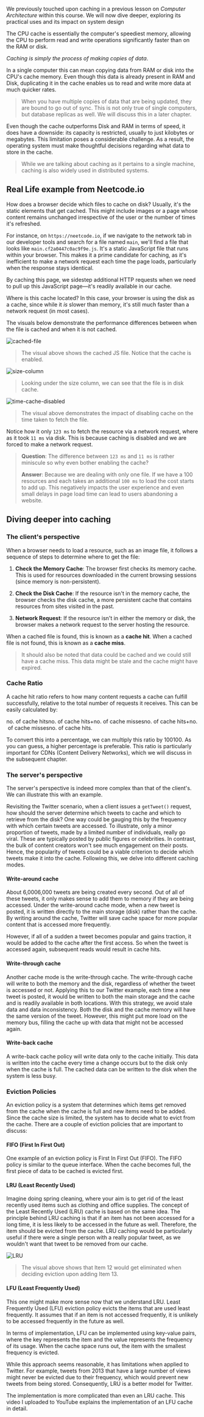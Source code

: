 We previously touched upon caching in a previous lesson on _Computer Architecture_ within this course. We will now dive deeper, exploring its practical uses and its impact on system design

The CPU cache is essentially the computer's speediest memory, allowing the CPU to perform read and write operations significantly faster than on the RAM or disk.

_Caching is simply the process of making copies of data_.

In a single computer this can mean copying data from RAM or disk into the CPU's cache memory. Even though this data is already present in RAM and Disk, duplicating it in the cache enables us to read and write more data at much quicker rates.

> When you have multiple copies of data that are being updated, they are bound to go out of sync. This is not only true of single computers, but database replicas as well. We will discuss this in a later chapter.

Even though the cache outperforms Disk and RAM in terms of speed, it does have a downside: its capacity is restricted, usually to just kilobytes or megabytes. This limitation poses a considerable challenge. As a result, the operating system must make thoughtful decisions regarding what data to store in the cache.

> While we are talking about caching as it pertains to a single machine, caching is also widely used in distributed systems.

## Real Life example from Neetcode.io

How does a browser decide which files to cache on disk? Usually, it's the static elements that get cached. This might include images or a page whose content remains unchanged irrespective of the user or the number of times it's refreshed.

For instance, on `https://neetcode.io`, if we navigate to the network tab in our developer tools and search for a file named `main`, we'll find a file that looks like `main.cf2a0447c0ac9f9e.js`. It's a static JavaScript file that runs within your browser. This makes it a prime candidate for caching, as it's inefficient to make a network request each time the page loads, particularly when the response stays identical.

By caching this page, we sidestep additional HTTP requests when we need to pull up this JavaScript page—it's readily available in our cache.

Where is this cache located? In this case, your browser is using the disk as a cache, since while it _is_ slower than memory, it's still much faster than a network request (in most cases).

The visuals below demonstrate the performance differences between when the file is cached and when it is not cached.

![cached-file](https://imagedelivery.net/CLfkmk9Wzy8_9HRyug4EVA/6869034c-ff3c-4838-c00d-c23ffb5ba600/sharpen=1)

> The visual above shows the cached JS file. Notice that the cache is enabled.

![size-column](https://imagedelivery.net/CLfkmk9Wzy8_9HRyug4EVA/3149b55b-0179-494d-ada0-292cbe458100/sharpen=1)

> Looking under the size column, we can see that the file is in disk cache.

![time-cache-disabled](https://imagedelivery.net/CLfkmk9Wzy8_9HRyug4EVA/6aad327d-fd5e-449a-5185-c9d783a58b00/sharpen=1)

> The visual above demonstrates the impact of disabling cache on the time taken to fetch the file.

Notice how it only `123 ms` to fetch the resource via a network request, where as it took `11 ms` via disk. This is because caching is disabled and we are forced to make a network request.

> **Question**: The difference between `123 ms` and `11 ms` is rather miniscule so why even bother enabling the cache? 
> 
> **Answer**: Because we are dealing with only one file. If we have a 100 resources and each takes an additional `100 ms` to load the cost starts to add up. This negatively impacts the user experience and even small delays in page load time can lead to users abandoning a website.

## Diving deeper into caching

### The client's perspective

When a browser needs to load a resource, such as an image file, it follows a sequence of steps to determine where to get the file:

1. **Check the Memory Cache**: The browser first checks its memory cache. This is used for resources downloaded in the current browsing sessions (since memory is non-persistent).
    
2. **Check the Disk Cache**: If the resource isn't in the memory cache, the browser checks the disk cache, a more persistent cache that contains resources from sites visited in the past.
    
3. **Network Request**: If the resource isn't in either the memory or disk, the browser makes a network request to the server hosting the resource.
    

When a cached file is found, this is known as a **cache hit**. When a cached file is not found, this is known as a **cache miss**.

> It should also be noted that data could be cached and we could still have a cache miss. This data might be stale and the cache might have expired.

### Cache Ratio

A cache hit ratio refers to how many content requests a cache can fulfill successfully, relative to the total number of requests it receives. This can be easily calculated by:

no. of cache hitsno. of cache hits+no. of cache missesno. of cache hits+no. of cache missesno. of cache hits​.

To convert this into a percentage, we can multiply this ratio by 100100. As you can guess, a higher percentage is preferable. This ratio is particularly important for CDNs (Content Delivery Networks), which we will discuss in the subsequent chapter.

### The server's perspective

The server's perspective is indeed more complex than that of the client's. We can illustrate this with an example.

Revisiting the Twitter scenario, when a client issues a `getTweet()` request, how should the server determine which tweets to cache and which to retrieve from the disk? One way could be gauging this by the frequency with which certain tweets are accessed. To illustrate, only a minor proportion of tweets, made by a limited number of individuals, really go viral. These are typically posted by public figures or celebrities. In contrast, the bulk of content creators won't see much engagement on their posts. Hence, the popularity of tweets could be a viable criterion to decide which tweets make it into the cache. Following this, we delve into different caching modes.

#### Write-around cache

About 6,0006,000 tweets are being created every second. Out of all of these tweets, it only makes sense to add them to memory if they are being accessed. Under the write-around cache mode, when a new tweet is posted, it is written directly to the main storage (disk) rather than the cache. By writing around the cache, Twitter will save cache space for more popular content that is accessed more frequently.

However, if all of a sudden a tweet becomes popular and gains traction, it would be added to the cache after the first access. So when the tweet is accessed again, subsequent reads would result in cache hits.

#### Write-through cache

Another cache mode is the write-through cache. The write-through cache will write to both the memory and the disk, regardless of whether the tweet is accessed or not. Applying this to our Twitter example, each time a new tweet is posted, it would be written to both the main storage and the cache and is readily available in both locations. With this strategy, we avoid stale data and data inconsistency. Both the disk and the cache memory will have the same version of the tweet. However, this might put more load on the memory bus, filling the cache up with data that might not be accessed again.

#### Write-back cache

A write-back cache policy will write data only to the cache initially. This data is written into the cache every time a change occurs but to the disk only when the cache is full. The cached data can be written to the disk when the system is less busy.

### Eviction Policies

An eviction policy is a system that determines which items get removed from the cache when the cache is full and new items need to be added. Since the cache size is limited, the system has to decide what to evict from the cache. There are a couple of eviction policies that are important to discuss:

#### FIFO (First In First Out)

One example of an eviction policy is First In First Out (FIFO). The FIFO policy is similar to the queue interface. When the cache becomes full, the first piece of data to be cached is evicted first.

#### LRU (Least Recently Used)

Imagine doing spring cleaning, where your aim is to get rid of the least recently used items such as clothing and office supplies. The concept of the Least Recently Used (LRU) cache is based on the same idea. The principle behind LRU caching is that if an item has not been accessed for a long time, it is less likely to be accessed in the future as well. Therefore, the item should be evicted from the cache. LRU caching would be particularly useful if there were a single person with a really popular tweet, as we wouldn't want that tweet to be removed from our cache.

![LRU](https://imagedelivery.net/CLfkmk9Wzy8_9HRyug4EVA/bb5b4418-8506-49bc-369d-95d97df85f00/sharpen=1)

> The visual above shows that Item 12 would get eliminated when deciding eviction upon adding Item 13.

#### LFU (Least Frequently Used)

This one might make more sense now that we understand LRU. Least Frequently Used (LFU) eviction policy evicts the items that are used least frequently. It assumes that if an item is not accessed frequently, it is unlikely to be accessed frequently in the future as well.

In terms of implementation, LFU can be implemented using key-value pairs, where the key represents the item and the value represents the frequency of its usage. When the cache space runs out, the item with the smallest frequency is evicted.

While this approach seems reasonable, it has limitations when applied to Twitter. For example, tweets from 2013 that have a large number of views might never be evicted due to their frequency, which would prevent new tweets from being stored. Consequently, LRU is a better model for Twitter.

The implementation is more complicated than even an LRU cache. This video I uploaded to YouTube explains the implementation of an LFU cache in detail.